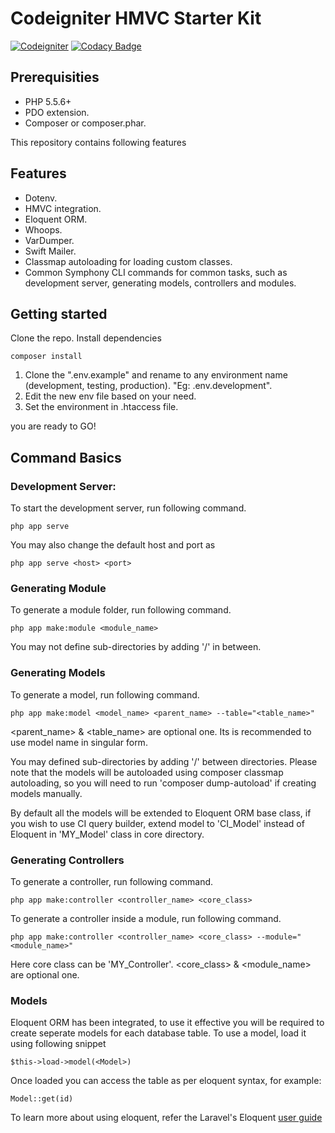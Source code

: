 # Codeigniter HMVC Starter Kit

[![Codeigniter](https://img.shields.io/badge/Codeigniter-v3.1.11-orange.svg)](http://codeigniter.com/)
[![Codacy Badge](https://api.codacy.com/project/badge/Grade/971817eeed794638b76ff6ee40983f89)](https://www.codacy.com/manual/yoga-dev/Codeigniter-HMVC-Starter-Kit)

## Prerequisities
* PHP 5.5.6+
* PDO extension.
* Composer or composer.phar.

This repository contains following features

## Features
* Dotenv.
* HMVC integration.
* Eloquent ORM.
* Whoops.
* VarDumper.
* Swift Mailer.
* Classmap autoloading for loading custom classes.
* Common Symphony CLI commands for common tasks, such as development server, generating models, controllers and modules.

## Getting started
Clone the repo.
Install dependencies
```
composer install
```

1. Clone the ".env.example" and rename to any environment name (development, testing, production). "Eg: .env.development".
2. Edit the new env file based on your need.
3. Set the environment in .htaccess file.

you are ready to GO!

## Command Basics
### Development Server:
To start the development server, run following command.
```
php app serve
```
You may also change the default host and port as
```
php app serve <host> <port>
```

### Generating Module
To generate a module folder, run following command.
```
php app make:module <module_name>
```
You may not define sub-directories by adding '/' in between.

### Generating Models
To generate a model, run following command.
```
php app make:model <model_name> <parent_name> --table="<table_name>"
```
<parent_name> & <table_name> are optional one. Its is recommended to use model name in singular form.

You may defined sub-directories by adding '/' between directories. Please note that the models will be autoloaded using composer classmap autoloading, so you will need to run 'composer dump-autoload' if creating models manually.

By default all the models will be extended to Eloquent ORM base class, if you wish to use CI query builder, extend model to 'CI_Model' instead of Eloquent in 'MY_Model' class in core directory.

### Generating Controllers
To generate a controller, run following command.
```
php app make:controller <controller_name> <core_class>
```
To generate a controller inside a module, run following command.
```
php app make:controller <controller_name> <core_class> --module="<module_name>"
```
Here core class can be 'MY_Controller'. <core_class> & <module_name> are optional one.

### Models
Eloquent ORM has been integrated, to use it effective you will be required to create seperate models for each database table. To use a model, load it using following snippet
```
$this->load->model(<Model>)
```
Once loaded you can access the table as per eloquent syntax, for example:
```
Model::get(id)
```
To learn more about using eloquent, refer the Laravel's Eloquent [user guide](https://laravel.com/docs/5.6/eloquent)
